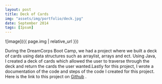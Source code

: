```yaml
---
layout: post
title: Deck of Cards
img: "assets/img/portfolio/deck.jpg"
date: September 2014
tags: [Ipsum]
---
```


![image]({{ page.img | relative_url }})

During the DreamCorps Boot Camp, we had a project where we built a deck of cards using data structures such as arraylist, arrays and ect. Using Java, I created a deck of cards which allowed the user to traverse through the deck and return the cards the user wanted.Lastly for this project, I wrote a documentation of the code and steps of the code I created for this project. Here is the link to this project on <a href="https://github.com/Luckyaden">Github</a> .

